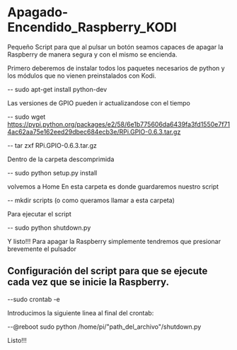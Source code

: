 # Apagado-Encendido_Raspberry_KODI
Pequeño Script para que al pulsar un botón seamos capaces de apagar la Raspberry de manera segura y con el mismo se encienda.

Primero deberemos de instalar todos los paquetes necesarios de python y los módulos que no vienen preinstalados con Kodi.

-- sudo apt-get install python-dev

Las versiones de GPIO pueden ir actualizandose con el tiempo

-- sudo wget https://pypi.python.org/packages/e2/58/6e1b775606da6439fa3fd1550e7f714ac62aa75e162eed29dbec684ecb3e/RPi.GPIO-0.6.3.tar.gz

-- tar zxf RPi.GPIO-0.6.3.tar.gz 

Dentro de la carpeta descomprimida 

-- sudo python setup.py install 

volvemos a Home
En esta carpeta es donde guardaremos nuestro script

-- mkdir scripts (o como queramos llamar a esta carpeta)

Para ejecutar el script 

-- sudo python  shutdown.py

Y listo!!! Para apagar la Raspberry simplemente tendremos que presionar brevemente el pulsador

Configuración del script para que se ejecute cada vez que se inicie la Raspberry.
--------------------------------------------------------------------------------
--sudo crontab -e

Introducimos la siguiente linea al final del crontab:

--@reboot sudo python /home/pi/"path_del_archivo"/shutdown.py

Listo!!!


